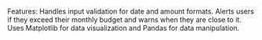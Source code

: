 Features: 
    Handles input validation for date and amount formats.
    Alerts users if they exceed their monthly budget and warns when they are close to it.
    Uses Matplotlib for data visualization and Pandas for data manipulation.

